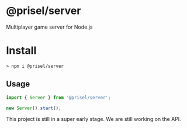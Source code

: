 # @prisel/server

Multiplayer game server for Node.js

# Install

```
> npm i @prisel/server
```

## Usage

```javascript
import { Server } from '@prisel/server';

new Server().start();
```

This project is still in a super early stage. We are still working on the API.
